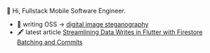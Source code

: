 👋 Hi, Fullstack Mobile Software Engineer.

- 🏹 writing OSS -> [digital image steganography](https://pub.dev/packages/flutter_steganograph)
- 🖋️ latest article [Streamlining Data Writes in Flutter with Firestore Batching and Commits](https://medium.com/@vctrchinyeaka/streamlining-data-writes-in-flutter-with-firestore-batching-and-commits-c651510a2e02)


<!---
viktorvoltz/viktorvoltz is a ✨ special ✨ repository because its `README.md` (this file) appears on your GitHub profile.
You can click the Preview link to take a look at your changes.
--->
